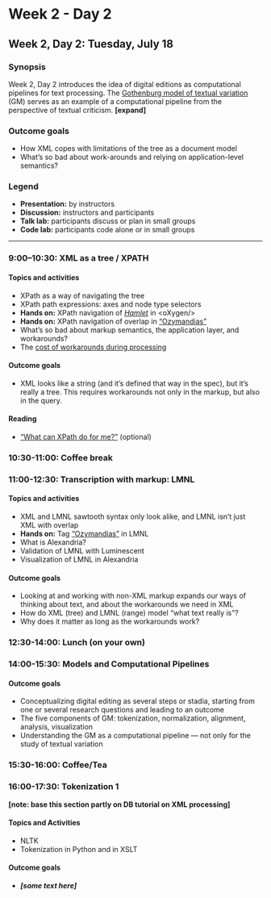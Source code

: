 # Week 2 - Day 2

## Week 2, Day 2: Tuesday, July 18

### Synopsis

Week 2, Day 2 introduces the idea of digital editions as  computational pipelines for text processing. The [Gothenburg model of textual variation](gothenburg.md) (GM) serves as an example of a computational pipeline from the perspective of textual criticism. **[expand]**

### Outcome goals
* How XML copes with limitations of the tree as a document model
* What’s so bad about work-arounds and relying on application-level semantics?  

### Legend

* **Presentation:** by instructors
* **Discussion:** instructors and participants
* **Talk lab:** participants discuss or plan in small groups
* **Code lab:** participants code alone or in small groups

______

### 9:00–10:30: XML as a tree / XPATH

#### Topics and activities

* XPath as a way of navigating the tree
* XPath path expressions: axes and node type selectors
* **Hands on:** XPath navigation of [*Hamlet*](hamlet.xml) in \<oXygen/\> 
* **Hands on:** XPath navigation of overlap in [“Ozymandias”](ozymandias.xml)
* What’s so bad about markup semantics, the application layer, and workarounds?
* The [cost of workarounds during processing](overlap_xml.md)

#### Outcome goals

* XML looks like a string (and it’s defined that way in the spec), but it’s really a tree. This requires workarounds not only in the markup, but also in the query.

#### Reading

* [“What can XPath do for me?”](http://dh.obdurodon.org/introduction-xpath.xhtml) (optional)

### 10:30-11:00: Coffee break

### 11:00-12:30: Transcription with markup: LMNL

#### Topics and activities

* XML and LMNL sawtooth syntax only look alike, and LMNL isn’t just XML with overlap
* **Hands on:** Tag [“Ozymandias”](ozymandias.txt) in LMNL
* What is Alexandria?
* Validation of LMNL with Luminescent
* Visualization of LMNL in Alexandria

#### Outcome goals

* Looking at and working with non-XML markup expands our ways of thinking about text, and about the workarounds we need in XML
* How do XML (tree) and LMNL (range) model “what text really is”? 
* Why does it matter as long as the workarounds work?

### 12:30-14:00: Lunch (on your own)

### 14:00-15:30: Models and Computational Pipelines
  

#### Outcome goals

* Conceptualizing digital editing as several steps or stadia, starting from one or several research questions and leading to an outcome
* The five components of GM: tokenization, normalization, alignment, analysis, visualization
* Understanding the GM as a computational pipeline — not only for the study of textual variation 

### 15:30-16:00: Coffee/Tea

### 16:00-17:30: Tokenization 1

**[note: base this section partly on DB tutorial on XML processing]**

#### Topics and Activities
* NLTK
* Tokenization in Python and in XSLT

#### Outcome goals
* ***[some text here]***


